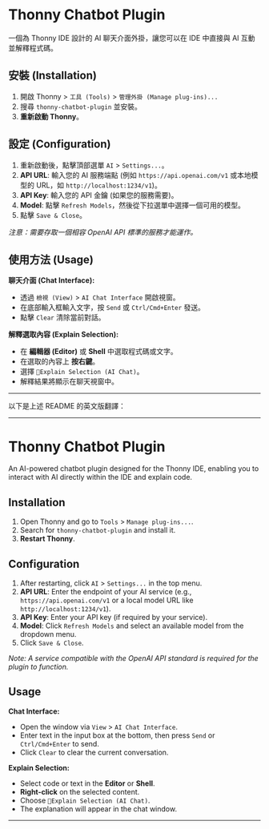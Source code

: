 # Thonny Chatbot Plugin

一個為 Thonny IDE 設計的 AI 聊天介面外掛，讓您可以在 IDE 中直接與 AI 互動並解釋程式碼。

## 安裝 (Installation)

1.  開啟 Thonny > `工具 (Tools)` > `管理外掛 (Manage plug-ins)...`
2.  搜尋 `thonny-chatbot-plugin` 並安裝。
3.  **重新啟動 Thonny**。

## 設定 (Configuration)

1.  重新啟動後，點擊頂部選單 `AI` > `Settings...`。
2.  **API URL**: 輸入您的 AI 服務端點 (例如 `https://api.openai.com/v1` 或本地模型的 URL，如 `http://localhost:1234/v1`)。
3.  **API Key**: 輸入您的 API 金鑰 (如果您的服務需要)。
4.  **Model**: 點擊 `Refresh Models`，然後從下拉選單中選擇一個可用的模型。
5.  點擊 `Save & Close`。

*注意：需要存取一個相容 OpenAI API 標準的服務才能運作。*

## 使用方法 (Usage)

**聊天介面 (Chat Interface):**

*   透過 `檢視 (View)` > `AI Chat Interface` 開啟視窗。
*   在底部輸入框輸入文字，按 `Send` 或 `Ctrl/Cmd+Enter` 發送。
*   點擊 `Clear` 清除當前對話。

**解釋選取內容 (Explain Selection):**

*   在 **編輯器 (Editor)** 或 **Shell** 中選取程式碼或文字。
*   在選取的內容上 **按右鍵**。
*   選擇 `🤖Explain Selection (AI Chat)`。
*   解釋結果將顯示在聊天視窗中。

---

以下是上述 README 的英文版翻譯：

---

# Thonny Chatbot Plugin

An AI-powered chatbot plugin designed for the Thonny IDE, enabling you to interact with AI directly within the IDE and explain code.

## Installation

1. Open Thonny and go to `Tools` > `Manage plug-ins...`.
2. Search for `thonny-chatbot-plugin` and install it.
3. **Restart Thonny**.

## Configuration

1. After restarting, click `AI` > `Settings...` in the top menu.
2. **API URL**: Enter the endpoint of your AI service (e.g., `https://api.openai.com/v1` or a local model URL like `http://localhost:1234/v1`).
3. **API Key**: Enter your API key (if required by your service).
4. **Model**: Click `Refresh Models` and select an available model from the dropdown menu.
5. Click `Save & Close`.

*Note: A service compatible with the OpenAI API standard is required for the plugin to function.*

## Usage

**Chat Interface:**

- Open the window via `View` > `AI Chat Interface`.
- Enter text in the input box at the bottom, then press `Send` or `Ctrl/Cmd+Enter` to send.
- Click `Clear` to clear the current conversation.

**Explain Selection:**

- Select code or text in the **Editor** or **Shell**.
- **Right-click** on the selected content.
- Choose `🤖Explain Selection (AI Chat)`.
- The explanation will appear in the chat window.

---


